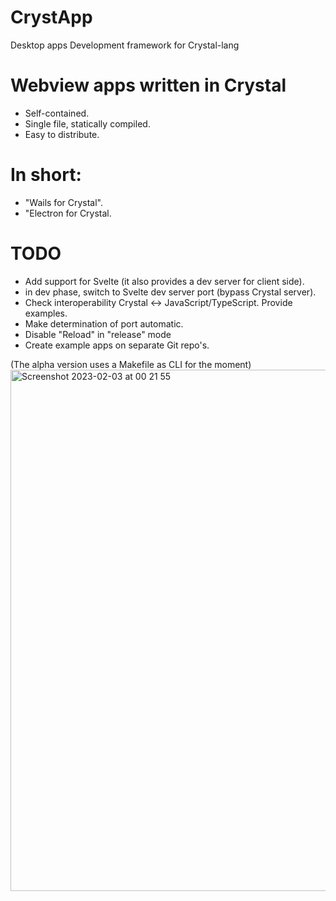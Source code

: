 
# CrystApp
Desktop apps Development framework for Crystal-lang

# Webview apps written in Crystal
- Self-contained.
- Single file, statically compiled.
- Easy to distribute.

# In short:
- "Wails for Crystal".
- "Electron for Crystal.


# TODO
- Add support for Svelte (it also provides a dev server for client side).
- in dev phase, switch to Svelte dev server port (bypass Crystal server).
- Check interoperability Crystal <-> JavaScript/TypeScript. Provide examples.
- Make determination of port automatic.
- Disable "Reload" in "release" mode
- Create example apps on separate Git repo's.

(The alpha version uses a Makefile as CLI for the moment)
<img width="834" alt="Screenshot 2023-02-03 at 00 21 55" src="https://user-images.githubusercontent.com/303502/216473777-bb8a6b5d-e482-4873-bfd5-6e94059cbbd4.png">
